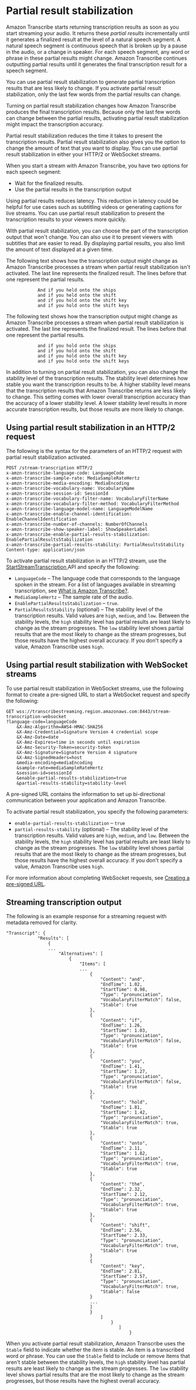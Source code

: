 # Partial result stabilization<a name="result-stabilization"></a>

Amazon Transcribe starts returning transcription results as soon as you start streaming your audio\. It returns these *partial results* incrementally until it generates a finalized result at the level of a natural speech segment\. A natural speech segment is continuous speech that is broken up by a pause in the audio, or a change in speaker\. For each speech segment, any word or phrase in these partial results might change\. Amazon Transcribe continues outputting partial results until it generates the final transcription result for a speech segment\. 

You can use partial result stabilization to generate partial transcription results that are less likely to change\.  If you activate partial result stabilization, only the last few words from the partial results can change\. 

Turning on partial result stabilization changes how Amazon Transcribe produces the final transcription results\. Because only the last few words can change between the partial results, activating partial result stabilization might impact the transcription accuracy\. 

Partial result stabilization reduces the time it takes to present the transcription results\. Partial result stabilization also gives you the option to change the amount of text that you want to display\. You can use partial result stabilization in either your HTTP/2 or WebSocket streams\.

When you start a stream with Amazon Transcribe, you have two options for each speech segment:
+ Wait for the finalized results\.
+ Use the partial results in the transcription output

Using partial results reduces latency\. This reduction in latency could be helpful for use cases such as subtitling videos or generating captions for live streams\. You can use partial result stabilization to present the transcription results to your viewers more quickly\.

With partial result stabilization, you can choose the part of the transcription output that won't change\. You can also use it to present viewers with subtitles that are easier to read\. By displaying partial results, you also limit the amount of text displayed at a given time\.

The following text shows how the transcription output might change as Amazon Transcribe processes a stream when partial result stabilization isn't activated\. The last line represents the finalized result\. The lines before that one represent the partial results\.

```
            And if you held onto the ships
            and if you held onto the shift
            and if you hold onto the shift key
            and if you hold onto the shift keys
```

The following text shows how the transcription output might change as Amazon Transcribe processes a stream when partial result stabilization is activated\. The last line represents the finalized result\. The lines before that one represent the partial results\.

```
            and if you hold onto the ships
            and if you hold onto the shift
            and if you hold onto the shift key
            and if you hold onto the shift keys
```

In addition to turning on partial result stabilization, you can also change the stability level of the transcription results\. The stability level determines how stable you want the transcription results to be\. A higher stability level means that the transcription results that Amazon Transcribe returns are less likely to change\. This setting comes with lower overall transcription accuracy than the accuracy of a lower stability level\. A lower stability level results in more accurate transcription results, but those results are more likely to change\.

## Using partial result stabilization in an HTTP/2 request<a name="stabilization-http2"></a>

The following is the syntax for the parameters of an HTTP/2 request with partial result stabilization activated\.

```
POST /stream-transcription HTTP/2
x-amzn-transcribe-language-code: LanguageCode
x-amzn-transcribe-sample-rate: MediaSampleRateHertz
x-amzn-transcribe-media-encoding: MediaEncoding
x-amzn-transcribe-vocabulary-name: VocabularyName
x-amzn-transcribe-session-id: SessionId
x-amzn-transcribe-vocabulary-filter-name: VocabularyFilterName
x-amzn-transcribe-vocabulary-filter-method: VocabularyFilterMethod
x-amzn-transcribe-language-model-name: LanguageModelName
x-amzn-transcribe-enable-channel-identification: EnableChannelIdentification
x-amzn-transcribe-number-of-channels: NumberOfChannels
x-amzn-transcribe-show-speaker-label: ShowSpeakerLabel
x-amzn-transcribe-enable-partial-results-stabilization: EnablePartialResultsStabilization
x-amzn-transcribe-partial-results-stability: PartialResultsStability
Content-type: application/json
```

To activate partial result stabilization in an HTTP/2 stream, use the [ StartStreamTranscription ](API_streaming_StartStreamTranscription.md) API and specify the following:
+ `LanguageCode` – The language code that corresponds to the language spoken in the stream\. For a list of languages available in streaming transcription, see [What is Amazon Transcribe?](transcribe-whatis.md)\.
+ `MediaSampleHertz` – The sample rate of the audio\.
+ `EnablePartialResultsStabilization` – `true`\.
+ `PartialResultsStability` \(optional\) – The stability level of the transcription results\. Valid values are `high`, `medium`, and `low`\. Between the stability levels, the `high` stability level has partial results are least likely to change as the stream progresses\. The `low` stability level shows partial results that are the most likely to change as the stream progresses, but those results have the highest overall accuracy\. If you don't specify a value, Amazon Transcribe uses `high`\.

## Using partial result stabilization with WebSocket streams<a name="stabilization-websocket"></a>

To use partial result stabilization in WebSocket streams, use the following format to create a pre\-signed URL to start a WebSocket request and specify the following:

```
GET wss://transcribestreaming.region.amazonaws.com:8443/stream-transcription-websocket
?language-code=languageCode
    &X-Amz-Algorithm=AWS4-HMAC-SHA256
    &X-Amz-Credential=Signature Version 4 credential scope
    &X-Amz-Date=date
    &X-Amz-Expires=time in seconds until expiration
    &X-Amz-Security-Token=security-token
    &X-Amz-Signature=Signature Version 4 signature
    &X-Amz-SignedHeaders=host
    &media-encoding=mediaEncoding
    &sample-rate=mediaSampleRateHertz
    &session-id=sessionId
    &enable-partial-results-stabilization=true
    &partial-results-stability=stability-level
```

 A pre\-signed URL contains the information to set up bi\-directional communication between your application and Amazon Transcribe\.

To activate partial result stabilization, you specify the following parameters:
+ `enable-partial-results-stabilization` – `true`
+ `partial-results-stability` \(optional\) – The stability level of the transcription results\. Valid values are `high`, `medium`, and `low`\. Between the stability levels, the `high` stability level has partial results are least likely to change as the stream progresses\. The `low` stability level shows partial results that are the most likely to change as the stream progresses, but those results have the highest overall accuracy\. If you don't specify a value, Amazon Transcribe uses `high`\.

For more information about completing WebSocket requests, see [Creating a pre\-signed URL](websocket.md#websocket-url)\.

## Streaming transcription output<a name="stabilization-output"></a>

The following is an example response for a streaming request with metadata removed for clarity\.

```
"Transcript": {
            "Results": [
                {
                ...
                    "Alternatives": [
                        {
                            "Items": [
                            ...
                                {
                                    "Content": "and",
                                    "EndTime": 1.02,
                                    "StartTime": 0.98,
                                    "Type": "pronunciation",
                                    "VocabularyFilterMatch": false,
                                    "Stable": true
                                },
                                {
                                    "Content": "if",
                                    "EndTime": 1.26,
                                    "StartTime": 1.03,
                                    "Type": "pronunciation",
                                    "VocabularyFilterMatch": false,
                                    "Stable": true
                                },
                                {
                                    "Content": "you",
                                    "EndTime": 1.41,
                                    "StartTime": 1.27,
                                    "Type": "pronunciation",
                                    "VocabularyFilterMatch": false,
                                    "Stable": true
                                },
                                {
                                    "Content": "hold",
                                    "EndTime": 1.81,
                                    "StartTime": 1.42,
                                    "Type": "pronunciation",
                                    "VocabularyFilterMatch": true,
                                    "Stable": true
                                },
                                {
                                    "Content": "onto",
                                    "EndTime": 2.11,
                                    "StartTime": 1.82,
                                    "Type": "pronunciation",
                                    "VocabularyFilterMatch": true,
                                    "Stable": true
                                },
                                {
                                    "Content": "the",
                                    "EndTime": 2.32,
                                    "StartTime": 2.12,
                                    "Type": "pronunciation",
                                    "VocabularyFilterMatch": true,
                                    "Stable": true
                                },
                                {
                                    "Content": "shift",
                                    "EndTime": 2.56,
                                    "StartTime": 2.33,
                                    "Type": "pronunciation",
                                    "VocabularyFilterMatch": true,
                                    "Stable": true
                                }
                                {
                                    "Content": "key",
                                    "EndTime": 2.81,
                                    "StartTime": 2.57,
                                    "Type": "pronunciation",
                                    "VocabularyFilterMatch": true,
                                    "Stable": false
                                }
                                ...
                                ]
                                }
                                    ]
                                        }
                                           ]
                                               }
```

When you activate partial result stabilization, Amazon Transcribe uses the `Stable` field to indicate whether the *item* is stable\. An item is a transcribed word or phrase\. You can use the `Stable` field to include or remove items that aren't stable between the stability levels, the `high` stability level has partial results are least likely to change as the stream progresses\. The `low` stability level shows partial results that are the most likely to change as the stream progresses, but those results have the highest overall accuracy\. 